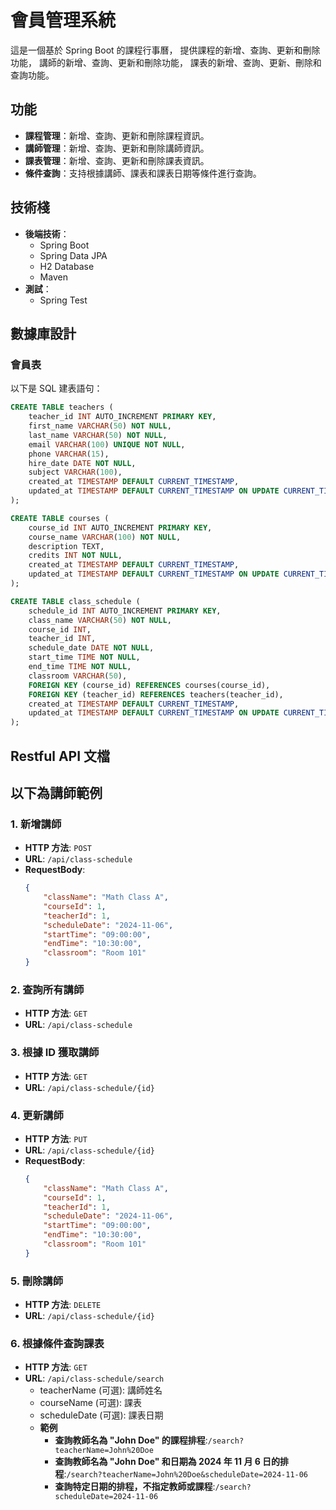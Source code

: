 # 會員管理系統

這是一個基於 Spring Boot 的課程行事曆，
提供課程的新增、查詢、更新和刪除功能，
講師的新增、查詢、更新和刪除功能，
課表的新增、查詢、更新、刪除和查詢功能。

## 功能

- **課程管理**：新增、查詢、更新和刪除課程資訊。
- **講師管理**：新增、查詢、更新和刪除講師資訊。
- **課表管理**：新增、查詢、更新和刪除課表資訊。
- **條件查詢**：支持根據講師、課表和課表日期等條件進行查詢。

## 技術棧

- **後端技術**：
  - Spring Boot
  - Spring Data JPA
  - H2 Database
  - Maven
- **測試**：
  - Spring Test

## 數據庫設計
### 會員表

以下是 SQL 建表語句：

```sql
CREATE TABLE teachers (
    teacher_id INT AUTO_INCREMENT PRIMARY KEY,
    first_name VARCHAR(50) NOT NULL,
    last_name VARCHAR(50) NOT NULL,
    email VARCHAR(100) UNIQUE NOT NULL,
    phone VARCHAR(15),
    hire_date DATE NOT NULL,
    subject VARCHAR(100),
    created_at TIMESTAMP DEFAULT CURRENT_TIMESTAMP,
    updated_at TIMESTAMP DEFAULT CURRENT_TIMESTAMP ON UPDATE CURRENT_TIMESTAMP
);

CREATE TABLE courses (
    course_id INT AUTO_INCREMENT PRIMARY KEY,
    course_name VARCHAR(100) NOT NULL,
    description TEXT,
    credits INT NOT NULL,
    created_at TIMESTAMP DEFAULT CURRENT_TIMESTAMP,
    updated_at TIMESTAMP DEFAULT CURRENT_TIMESTAMP ON UPDATE CURRENT_TIMESTAMP
);

CREATE TABLE class_schedule (
    schedule_id INT AUTO_INCREMENT PRIMARY KEY,
    class_name VARCHAR(50) NOT NULL,
    course_id INT,
    teacher_id INT,
    schedule_date DATE NOT NULL,
    start_time TIME NOT NULL,
    end_time TIME NOT NULL,
    classroom VARCHAR(50),
    FOREIGN KEY (course_id) REFERENCES courses(course_id),
    FOREIGN KEY (teacher_id) REFERENCES teachers(teacher_id),
    created_at TIMESTAMP DEFAULT CURRENT_TIMESTAMP,
    updated_at TIMESTAMP DEFAULT CURRENT_TIMESTAMP ON UPDATE CURRENT_TIMESTAMP
);
```
## Restful API 文檔
## 以下為講師範例
### 1. 新增講師

- **HTTP 方法**: `POST`
- **URL**: `/api/class-schedule`
- **RequestBody**:
    ```json
    {
        "className": "Math Class A",
        "courseId": 1,
        "teacherId": 1,
        "scheduleDate": "2024-11-06",
        "startTime": "09:00:00",
        "endTime": "10:30:00",
        "classroom": "Room 101"
    }
    ```

### 2. 查詢所有講師
- **HTTP 方法**: `GET`
- **URL**: `/api/class-schedule`


### 3. 根據 ID 獲取講師
- **HTTP 方法**: `GET`
- **URL**: `/api/class-schedule/{id}`

### 4. 更新講師
- **HTTP 方法**: `PUT`
- **URL**: `/api/class-schedule/{id}`
- **RequestBody**:
    ```json
    {
        "className": "Math Class A",
        "courseId": 1,
        "teacherId": 1,
        "scheduleDate": "2024-11-06",
        "startTime": "09:00:00",
        "endTime": "10:30:00",
        "classroom": "Room 101"
    }
    ```

### 5. 刪除講師
- **HTTP 方法**: `DELETE`
- **URL**: `/api/class-schedule/{id}`


### 6. 根據條件查詢課表
- **HTTP 方法**: `GET`
- **URL**: `/api/class-schedule/search`
    - teacherName (可選): 講師姓名
    - courseName (可選): 課表
    - scheduleDate (可選): 課表日期
    - **範例**
        - **查詢教師名為 "John Doe" 的課程排程**:`/search?teacherName=John%20Doe`
        - **查詢教師名為 "John Doe" 和日期為 2024 年 11 月 6 日的排程**:`/search?teacherName=John%20Doe&scheduleDate=2024-11-06`
        - **查詢特定日期的排程，不指定教師或課程**:`/search?scheduleDate=2024-11-06`